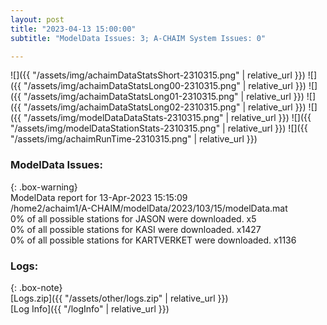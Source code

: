 ```yaml
---
layout: post
title: "2023-04-13 15:00:00"
subtitle: "ModelData Issues: 3; A-CHAIM System Issues: 0"

---
```


![]({{ "/assets/img/achaimDataStatsShort-2310315.png" | relative_url }})
![]({{ "/assets/img/achaimDataStatsLong00-2310315.png" | relative_url }})
![]({{ "/assets/img/achaimDataStatsLong01-2310315.png" | relative_url }})
![]({{ "/assets/img/achaimDataStatsLong02-2310315.png" | relative_url }})
![]({{ "/assets/img/modelDataDataStats-2310315.png" | relative_url }})
![]({{ "/assets/img/modelDataStationStats-2310315.png" | relative_url }})
![]({{ "/assets/img/achaimRunTime-2310315.png" | relative_url }})


### ModelData Issues:  
  
{: .box-warning}  
 ModelData report for 13-Apr-2023 15:15:09   
 /home2/achaim1/A-CHAIM/modelData/2023/103/15/modelData.mat   
 0% of all possible stations for JASON were downloaded. x5   
 0% of all possible stations for KASI were downloaded. x1427   
 0% of all possible stations for KARTVERKET were downloaded. x1136   
  


### Logs:  
  
{: .box-note}  
[Logs.zip]({{ "/assets/other/logs.zip" | relative_url }})  
[Log Info]({{ "/logInfo" | relative_url }})  
